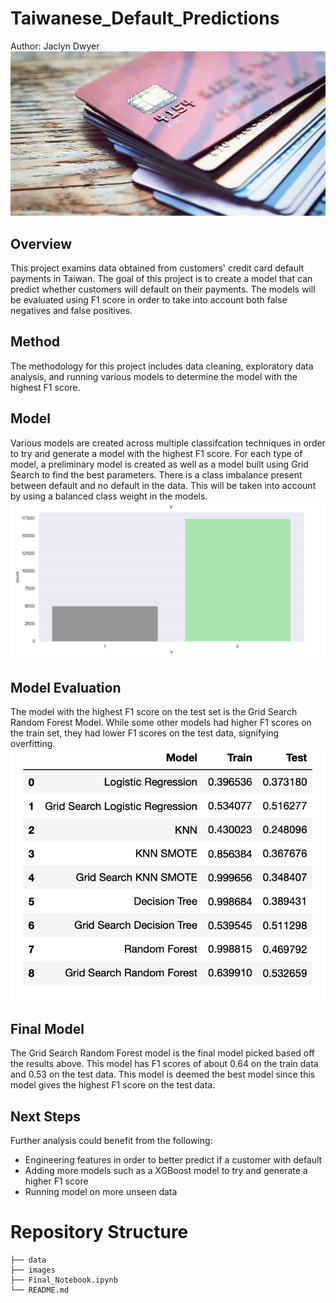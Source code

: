 # Taiwanese_Default_Predictions
Author: Jaclyn Dwyer
![CC](images/credit-card-default.jpg)

## Overview
This project examins data obtained from customers' credit card default payments in Taiwan. The goal of this project is to create a model that can predict whether customers will default on their payments. The models will be evaluated using F1 score in order to take into account both false negatives and false positives.

## Method
The methodology for this project includes data cleaning, exploratory data analysis, and running various models to determine the model with the highest F1 score.

## Model
Various models are created across multiple classifcation techniques in order to try and generate a model with the highest F1 score. For each type of model, a preliminary model is created as well as a model built using Grid Search to find the best parameters. There is a class imbalance present between default and no default in the data. This will be taken into account by using a balanced class weight in the models.
![CI](images/classimbalance.png)

## Model Evaluation
The model with the highest F1 score on the test set is the Grid Search Random Forest Model. While some other models had higher F1 scores on the train set, they had lower F1 scores on the test data, signifying overfitting.
![Table](images/table.png)

## Final Model 
The Grid Search Random Forest model is the final model picked based off the results above. This model has F1 scores of about 0.64 on the train data and 0.53 on the test data. This model is deemed the best model since this model gives the highest F1 score on the test data.

## Next Steps
Further analysis could benefit from the following:
  - Engineering features in order to better predict if a customer with default
  - Adding more models such as a XGBoost model to try and generate a higher F1 score
  - Running model on more unseen data

# Repository Structure
```
├── data
├── images
├── Final_Notebook.ipynb
└── README.md
```
